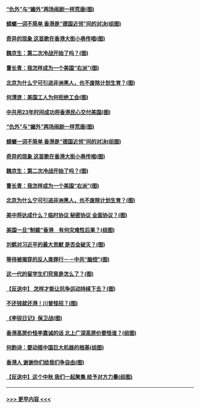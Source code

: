 #### [“仇外”与“媚外”两场闹剧一样荒唐(图)](../pages/p4/907689.md?t=09182000) 
#### [蟑螂一词不简单 香港是“德国近邻”间的对决(组图)](../pages/p4/907618.md?t=09182000) 
#### [奇异的现象 这首歌在香港大街小巷传唱(图)](../pages/p4/907583.md?t=09182000) 
#### [魏京生：第二次冷战开始了吗？(图)](../pages/p4/907581.md?t=09182000) 
#### [曹长青：我怎样成为一个美国“右派”(图)](../pages/p4/907580.md?t=09182000) 
#### [北京为什么宁可引进非洲黑人，也不废除计划生育？(图)](../pages/p4/907577.md?t=09182000) 
#### [何清涟：美国工人为何拒绝工会(图)](../pages/p4/907701.md?t=09182000) 
#### [中共用23年时间成功将香港民心交付美国(图)](../pages/p4/907698.md?t=09182000) 
#### [“仇外”与“媚外”两场闹剧一样荒唐(图)](../pages/p4/907689.md?t=09182000) 
#### [蟑螂一词不简单 香港是“德国近邻”间的对决(组图)](../pages/p4/907618.md?t=09182000) 
#### [奇异的现象 这首歌在香港大街小巷传唱(图)](../pages/p4/907583.md?t=09182000) 
#### [魏京生：第二次冷战开始了吗？(图)](../pages/p4/907581.md?t=09182000) 
#### [曹长青：我怎样成为一个美国“右派”(图)](../pages/p4/907580.md?t=09182000) 
#### [北京为什么宁可引进非洲黑人，也不废除计划生育？(图)](../pages/p4/907577.md?t=09182000) 
#### [美中将达成什么？临时协议 秘密协议 全面协议？(图)](../pages/p4/907576.md?t=09182000) 
#### [美国一旦“制裁”香港　有何灾难性后果？(组图)](../pages/p4/907575.md?t=09182000) 
#### [刘鹤对习近平的最大贡献 是否会破灭？(图)](../pages/p4/907509.md?t=09182000) 
#### [等待被揭穿的反人类罪行－－中共“脑控”(图)](../pages/p4/907167.md?t=09182000) 
#### [这一代的留学生们究竟是怎么了？(图)](../pages/p4/907473.md?t=09182000) 
#### [【反送中】 怎样才能让抗争运动持续下去？(图)](../pages/p4/907466.md?t=09182000) 
#### [不还钱就还港！川普怪招？(图)](../pages/p4/907474.md?t=09182000) 
#### [《李锐日记》保卫战(图)](../pages/p4/907465.md?t=09182000) 
#### [香港高房价怪李嘉诚的话 北上广深高房价要怪谁？(组图)](../pages/p4/907471.md?t=09182000) 
#### [何韵诗：要动摇中国巨大机器的根基(组图)](../pages/p4/907469.md?t=09182000) 
#### [香港人 谢谢你们给我们争自由(图)](../pages/p4/907402.md?t=09182000) 
#### [【反送中】这个中秋 我们一起聚集 给予对方力量(组图)](../pages/p4/907401.md?t=09182000) 

----
#### [ >>> 更早内容 <<< ](../indexes/p4-earlier.md)
